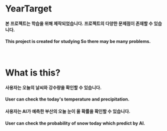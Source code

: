 # YearTarget
#### 본 프로젝트는 학습을 위해 제작되었습니다. 프로젝트의 다양한 문제점이 존재할 수 있습니다.
#### This project is created for studying So there may be many problems.

<br>

# What is this?
#### 사용자는 오늘의 날씨와 강수량을 확인할 수 있습니다.
#### User can check the today's temperature and precipitation.

#### 사용자는 AI가 예측한 부산의 오늘 눈이 올 확률을 확인할 수 있습니다.
#### User can check the probability of snow today which predict by AI.
